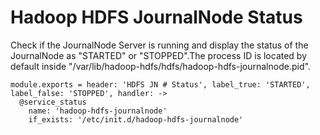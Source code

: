 
# Hadoop HDFS JournalNode Status

Check if the JournalNode Server is running and display the status of the
JournalNode as "STARTED" or "STOPPED".The process ID is located by default
inside "/var/lib/hadoop-hdfs/hdfs/hadoop-hdfs-journalnode.pid".

    module.exports = header: 'HDFS JN # Status', label_true: 'STARTED', label_false: 'STOPPED', handler: ->
      @service_status
        name: 'hadoop-hdfs-journalnode'
        if_exists: '/etc/init.d/hadoop-hdfs-journalnode'
